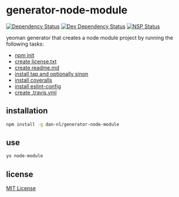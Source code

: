 # generator-node-module
[![Dependency Status][david-dm-image]][david-dm-url] [![Dev Dependency Status][david-dm-dev-image]][david-dm-dev-url] [![NSP Status][nsp-image]][nsp-url]

yeoman generator that creates a node module project by running the following tasks:

* [npm init][generator-npm-init-url]
* [create license.txt][generator-license-url]
* [create readme.md][generator-readme-url]
* [install tap and optionally sinon][generator-tap-url]
* [install coveralls][generator-coveralls-url]
* [install eslint-config][generator-eslint-config-url]
* [create .travis.yml][generator-travis-url]

## installation
```bash
npm install -g dan-nl/generator-node-module
```

## use
```bash
yo node-module
```

## license
[MIT License][mit-license]

[david-dm-image]: https://david-dm.org/dan-nl/generator-node-module.svg
[david-dm-url]: https://david-dm.org/dan-nl/generator-node-module
[david-dm-dev-image]: https://david-dm.org/dan-nl/generator-node-module/dev-status.svg
[david-dm-dev-url]: https://david-dm.org/dan-nl/generator-node-module?type=dev
[generator-coveralls-url]: https://github.com/dan-nl/generator-coveralls
[generator-eslint-config-url]: https://github.com/dan-nl/generator-eslint-config
[generator-license-url]: https://github.com/dan-nl/generator-license
[generator-npm-init-url]: https://github.com/dan-nl/generator-npm-init
[generator-readme-url]: https://github.com/dan-nl/generator-readme
[generator-tap-url]: https://github.com/dan-nl/generator-tap
[generator-travis-url]: https://github.com/dan-nl/generator-travis
[mit-license]: https://raw.githubusercontent.com/dan-nl/generator-module/master/license.txt
[nsp-image]: https://nodesecurity.io/orgs/githubdan-nl/projects/aa5eea46-090e-45f4-8878-ded6ccf2c357/badge
[nsp-url]: https://nodesecurity.io/orgs/githubdan-nl/projects/aa5eea46-090e-45f4-8878-ded6ccf2c357
